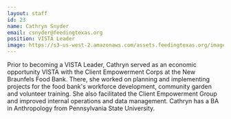 ```yaml
---
layout: staff
id: 23
name: Cathryn Snyder
email: csnyder@feedingtexas.org
position: VISTA Leader
image: https://s3-us-west-2.amazonaws.com/assets.feedingtexas.org/images/staff/cathryn-snyder.jpg
---
```

Prior to becoming a VISTA Leader, Cathryn served as an economic opportunity VISTA with the Client Empowerment Corps at the New Braunfels Food Bank. There, she worked on planning and implementing projects for the food bank's workforce development, community garden and volunteer training. She also facilitated the Client Empowerment Group and improved internal operations and data management. Cathryn has a BA in Anthropology from Pennsylvania State University. 
